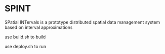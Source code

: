 # SPINT
SPatial INTervals is a prototype distributed spatial data management system based on interval approximations

use build.sh to build 

use deploy.sh to run